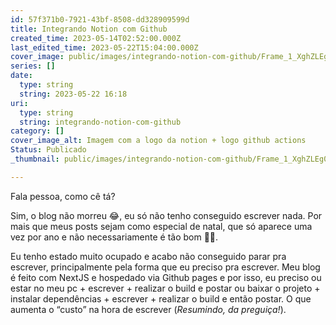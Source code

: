 ```yaml
---
id: 57f371b0-7921-43bf-8508-dd328909599d
title: Integrando Notion com Github
created_time: 2023-05-14T02:52:00.000Z
last_edited_time: 2023-05-22T15:04:00.000Z
cover_image: public/images/integrando-notion-com-github/Frame_1_XghZLEg0.png
series: []
date:
  type: string
  string: 2023-05-22 16:18
uri:
  type: string
  string: integrando-notion-com-github
category: []
cover_image_alt: Imagem com a logo da notion + logo github actions
Status: Publicado
_thumbnail: public/images/integrando-notion-com-github/Frame_1_XghZLEg0.png

---
```


Fala pessoa, como cê tá?

Sim, o blog não morreu 😂, eu só não tenho conseguido escrever nada. Por mais que meus posts sejam como especial de natal, que só aparece uma vez por ano e não necessariamente é tão bom 🤣🤣.

Eu tenho estado muito ocupado e acabo não conseguido parar pra escrever, principalmente pela forma que eu preciso pra escrever. Meu blog é feito com NextJS e hospedado via Github pages e por isso, eu preciso ou estar no meu pc + escrever + realizar o build e postar ou baixar o projeto + instalar dependências + escrever + realizar o build e então postar. O que aumenta o “custo” na hora de escrever (*Resumindo, da preguiça!*).

<!-- START_SUMMARY -→

Mas como o titulo do post da o spoiler, eu descobri uma forma de facilitar a minha criação de post utilizando o poder do Notion, sem tirar a liberdade que eu possuo em ter o meu blog feito por mim e hospedado no Github pages.

<!-- END_SUMMARY -→

Eu tenho trabalhado muito voltado ao DX ( e esse assunto já está na lista de posts pra escrever ) mas eu mesmo não faço isso pra mim ( o clássico “_em casa de ferreiro, o espeto é de pau_” ).

## Conhecendo as ferramentas

- [**Notion**](https://notion.so)

	Onde eu pretendo escrever e gerenciar os posts do meu blog.

	_Se você não conhece o_ [_Notion_](https://notion.so) _eu recomendo, é uma grande ferramenta que ajuda em vários pontos da minha vida._

- [**Github**](https://github.com) (Pages e Actions)

	Hoje eu já hospedo o meu blog via Github Pages, visto que o blog é estático e finalmente vou utilizar o Github Actions para fazer o build e o deploy do blog.

- [**Next JS**](https://nextjs.org/)

	Para gerar os estáticos eu fiz o meu blog inteiro utilizando o Next.

## Começando pelo o começo

Eu, a um tempo, estava incomodado de não ter criado uma pipeline pra fazer os testes e o build/deploy do meu blog, mas mais incomodado ainda em não estar postando com frequência, principalmente porque hoje para mim é cansativo escrever um post.

Hoje estou mais acostumado com o Gitlab CI, visto que na Globo usamos o Gitlab. Eu já conhecia o Github Actions, mas nunca havia mexido. Então acabava postergando o aprendizado e a utilização do Github actions. 

Em um dado momento, dado a praticidade de utilizar o Notion, eu acabei me perguntado se não era possível integrar ele com o meu Blog, para facilitar o gerenciamento dos posts e assim me incentivar a escrever mais ( ainda mais porque eu to cheio de ideias de post mas sem saco de passar pelo o processo de escrita que possuo hoje ).

Com isso, acabei encontrando uma action para o Github, que faz o a integração com o Notion, porém eu tive uma certa dificuldade para configurá-lo 😞, a documentação dele foi a melhor que eu achei dessas actions, porém já está meio desatualizada e não tem algumas infos importantes, que eu quebrei a cabeça para entender.

Chega de história, vamos para a ação!

## Notion

Para facilitar a visualização, vamos começar adaptando o Notion para esperar a integração com o Github, para isso vamos criar uma pagina de database e nela vai ficar listada todos os posts que serão publicados no blog. Então coloque as propriedade que você quiser, no meu caso ficou assim: 

![Print da tela do database do notion com as colunas: Title, created_at, Status, Category](https://s3.us-west-2.amazonaws.com/secure.notion-static.com/d439790a-fcdc-4311-b2d1-286646825697/Untitled.png?X-Amz-Algorithm=AWS4-HMAC-SHA256&X-Amz-Content-Sha256=UNSIGNED-PAYLOAD&X-Amz-Credential=AKIAT73L2G45EIPT3X45%2F20230522%2Fus-west-2%2Fs3%2Faws4_request&X-Amz-Date=20230522T161853Z&X-Amz-Expires=3600&X-Amz-Signature=c6bb46de4e96b39e01eb806c27782346b37152e5e314f3e626dc946288914bbd&X-Amz-SignedHeaders=host&x-id=GetObject)

_Os campos podem ser quais você quiser, porem é_ _**obrigatório**_ _possuir o campo “status” (ou outro que faça o mesmo trabalho, que você entenderá mais a frente)._ 

Com essa tabela criada, já possuímos uma estrutura onde podemos criar todos os nossos post e, de brinde, criar status onde você pode saber se já está postado, escrevendo ou é apenas uma ideia.

### Iniciando a integração

- Agora para preparar o terreno para integração vamos adicionar uma conexão, nas opções da tabela, vá até gerenciamento de conexão (Manage connections)

![](https://s3.us-west-2.amazonaws.com/secure.notion-static.com/9cae4ff0-b558-4151-9420-31e5b3ef8dba/Screenshot_2023-05-13_at_22.15.11.png?X-Amz-Algorithm=AWS4-HMAC-SHA256&X-Amz-Content-Sha256=UNSIGNED-PAYLOAD&X-Amz-Credential=AKIAT73L2G45EIPT3X45%2F20230522%2Fus-west-2%2Fs3%2Faws4_request&X-Amz-Date=20230522T161853Z&X-Amz-Expires=3600&X-Amz-Signature=da0fea41d29395f9e5d97ef4e1e04fd97a2e0d53ac4c98d6002810a828f16e46&X-Amz-SignedHeaders=host&x-id=GetObject)

- Na janela que abrir, procure no fim da tela o campo: _Developer or manager integrations_

![](https://s3.us-west-2.amazonaws.com/secure.notion-static.com/b7490e14-1225-450c-bec9-994eb3381989/Screenshot_2023-05-13_at_22.15.33.png?X-Amz-Algorithm=AWS4-HMAC-SHA256&X-Amz-Content-Sha256=UNSIGNED-PAYLOAD&X-Amz-Credential=AKIAT73L2G45EIPT3X45%2F20230522%2Fus-west-2%2Fs3%2Faws4_request&X-Amz-Date=20230522T161853Z&X-Amz-Expires=3600&X-Amz-Signature=574d18f9717325611f4e5ddae96beb0d6729e225f0e8b13148121915cc38ee7c&X-Amz-SignedHeaders=host&x-id=GetObject)

- Ele vai te redirecionar até a area de integrações de api do Notion

![](https://s3.us-west-2.amazonaws.com/secure.notion-static.com/f3b965f3-b88f-4e8d-98cc-42ca7418be0c/Screenshot_2023-05-13_at_22.15.56.png?X-Amz-Algorithm=AWS4-HMAC-SHA256&X-Amz-Content-Sha256=UNSIGNED-PAYLOAD&X-Amz-Credential=AKIAT73L2G45EIPT3X45%2F20230522%2Fus-west-2%2Fs3%2Faws4_request&X-Amz-Date=20230522T161853Z&X-Amz-Expires=3600&X-Amz-Signature=6096c4312aa82c96eb0f81c29cb21af625bfd7648c8be33c634ff9cae8637cb9&X-Amz-SignedHeaders=host&x-id=GetObject)

- Clique para adicionar uma nova integração ( New Integration ) e preencha o campo de Name com o nome que voce quiser dar, uma imagem para você saber o que você está associando e qual o workspace do notion essa api vai ser associada.

![](https://s3.us-west-2.amazonaws.com/secure.notion-static.com/755a0360-1355-49ab-a414-e5fb653b01b4/Screenshot_2023-05-13_at_22.17.13.png?X-Amz-Algorithm=AWS4-HMAC-SHA256&X-Amz-Content-Sha256=UNSIGNED-PAYLOAD&X-Amz-Credential=AKIAT73L2G45EIPT3X45%2F20230522%2Fus-west-2%2Fs3%2Faws4_request&X-Amz-Date=20230522T161853Z&X-Amz-Expires=3600&X-Amz-Signature=43e9291d8d047ba400ed83859724256f1fbb4ef4d94faa17a44586fb723694a7&X-Amz-SignedHeaders=host&x-id=GetObject)

Após criado ele irá gerar uma **secret key,** guarde ela que iremos utiliza-la mais a frente. (Você consegue acessar ela a hora que você quiser, não se preocupe).

- Depois disso, voltamos para a nossa tabela e acessamos a configuração dela, e no campo de conexão, a gente adiciona a  integração que acabamos de criar.

![](https://s3.us-west-2.amazonaws.com/secure.notion-static.com/8fea011f-4cf6-4d5d-a718-75598d883452/Screenshot_2023-05-13_at_22.18.47.png?X-Amz-Algorithm=AWS4-HMAC-SHA256&X-Amz-Content-Sha256=UNSIGNED-PAYLOAD&X-Amz-Credential=AKIAT73L2G45EIPT3X45%2F20230522%2Fus-west-2%2Fs3%2Faws4_request&X-Amz-Date=20230522T161853Z&X-Amz-Expires=3600&X-Amz-Signature=fd359d415ea7adfa2f36f2ce13ef86b5b749f40975fb00a7abb1879ae20e62e8&X-Amz-SignedHeaders=host&x-id=GetObject)

Pronto! A parte referente ao Notion foi finalizada 😄

## Github actions (Gh Actions)

Eu não vou mostrar uma config completa e/ou explicar como funciona o Github Actions, até porque eu ainda estou aprendendo/ me entendendo com ele. 

### Environments

Vamos criar logo as nossas variáveis de ambiente para ser utilizada na pipeline. 

-  Vá até as configurações do seu projeto e acesse o menu “**Environments**”, 

Nessa tela você terá duas formas de criar variáveis de ambiente, uma secreta e outra aberta.

-  Na parte de criação das variáveis secretas, nós vamos criar duas: **NOTION_ROOT_PAGE_ID** e **NOTION_TOKEN**,  onde os valores deles serão a url da database do notion e a **secret key** obtido na explicação do Notion, respectivamente.

![](https://s3.us-west-2.amazonaws.com/secure.notion-static.com/567d71da-3a4a-4b18-bd08-8c43347dca45/Untitled.png?X-Amz-Algorithm=AWS4-HMAC-SHA256&X-Amz-Content-Sha256=UNSIGNED-PAYLOAD&X-Amz-Credential=AKIAT73L2G45EIPT3X45%2F20230522%2Fus-west-2%2Fs3%2Faws4_request&X-Amz-Date=20230522T161853Z&X-Amz-Expires=3600&X-Amz-Signature=d8d235a754058221acfd4b65765ddd6a58d6abf2f981fe4a31a4f8bc0e575ce4&X-Amz-SignedHeaders=host&x-id=GetObject)

-  Na parte da criação das variáveis, eu preferi criar 3 variáveis, para me dar a liberdade de não ter que ficar mexendo no código toda hora que eu precisar alterar alguma info que a action usa para tratar os dados do notion. Essas variáveis são: **FILTER_PROP**, **FILTER_VALUES** e  **POST_URI**. Onde:

	- **FILTER_PROP** fica o nome do campo onde eu quero que o Github filtre para saber qual o post ele terá que publicar.

	- **FILTER_VALUES** fica o valor do campo que, quando um post tiver esse valor no campo de filtro, será o indicativo para o Github para saber que é o post ele terá que publicar.

	- **POST_URI** é o nome do campo onde ele vai usar o valor final (como o nome do post, por exemplo) para ajudar a montar o path de arquivos.

![](https://s3.us-west-2.amazonaws.com/secure.notion-static.com/a644c908-9438-4510-b947-d8981a2e5d03/Untitled.png?X-Amz-Algorithm=AWS4-HMAC-SHA256&X-Amz-Content-Sha256=UNSIGNED-PAYLOAD&X-Amz-Credential=AKIAT73L2G45EIPT3X45%2F20230522%2Fus-west-2%2Fs3%2Faws4_request&X-Amz-Date=20230522T161853Z&X-Amz-Expires=3600&X-Amz-Signature=62308798f067b730ef204be7ed17beba004664c3c73f92e6942e66e046337734&X-Amz-SignedHeaders=host&x-id=GetObject)

### Criando seu job / action:

Pesquisando, acabei caindo na action [Notion jam](https://github.com/victornpb/notion-jam), que pega os dados e gera um arquivo markdown. Também peguei outras actions, o [git auto commit action](https://github.com/stefanzweifel/git-auto-commit-action) e o [GitHub push action](https://github.com/ad-m/github-push-action) para poder fazer um commit e puxar o arquivo criado na branch que eu to usando.

Para facilitar a explicação, eu vou colar o meu arquivo de actions aqui 

```yaml
name: Sync Notion pages to posts

on:
  schedule:
    - cron: '0 13 * * *' # daily

  workflow_dispatch:

jobs:
  get_and_commit_notions_posts:
    runs-on: ubuntu-latest
    environment: github-pages
    steps:
      - uses: actions/checkout@v3

      - name: notion-jam
        uses: victornpb/notion-jam@v0.0.13
        with:
          NOTION_SECRET: ${{ secrets.NOTION_TOKEN}}
          NOTION_DATABASE: ${{ secrets.NOTION_ROOT_PAGE_ID }}
          FILTER_PROP: ${{ vars.FILTER_PROP }}
          FILTER_VALUES: ${{ vars.FILTER_VALUES }}
          ARTICLE_PATH: src/posts/${{ vars.POST_URI }}.md
          ASSETS_PATH: public/images/${{ vars.POST_URI }}/
          PARALLEL_PAGES: 25
          PARALLEL_DOWNLOADS_PER_PAGE: 3
          DOWNLOAD_IMAGE_TIMEOUT: 30

      - name: Save changes
        uses: stefanzweifel/git-auto-commit-action@v4
        with:
          commit_message: 'docs: add new post'
      - uses: ad-m/github-push-action@master
        with:
          github_token: ${{ secrets.GITHUB_TOKEN }}
          branch: ${{ github.ref }}
```

[Link para o action atualizado](https://github.com/paulopotter/paulopotter.github.io/blob/nextjs/.github/workflows/notion.yml)

## Bonus track

Para facilitar ainda mais a minha vida, eu consegui criar um template na hora de criar um post, dentro do notion, onde ele já preenche alguns campos para mim. Além de criar botões de criação rápida de post, onde ele já preenche alguns dados de acordo com o conteúdo do botão.

![](https://s3.us-west-2.amazonaws.com/secure.notion-static.com/d16fe037-70ef-46ed-b684-c8fc02d3e6df/Untitled.png?X-Amz-Algorithm=AWS4-HMAC-SHA256&X-Amz-Content-Sha256=UNSIGNED-PAYLOAD&X-Amz-Credential=AKIAT73L2G45EIPT3X45%2F20230522%2Fus-west-2%2Fs3%2Faws4_request&X-Amz-Date=20230522T161853Z&X-Amz-Expires=3600&X-Amz-Signature=0816e7f0654da263b50da8a797337f26e72043f7ecd0da2c80277221f8a185a3&X-Amz-SignedHeaders=host&x-id=GetObject)

## Thats all folks

Eu ainda estou descobrindo o que eu posso fazer no Notion e isso refletir no meu Blog, ainda não sei se todas as funcionalidades que eu tenho no blog eu consigo criar via o Notion. Talvez, posts mais complexos ainda precisem ser manuais.

Ainda tenho como meta, conseguir ver uma forma de publicar nas redes sociais automaticamente, talvez até via Github actions também, mais infelizmente não vai ser dessa vez.

É isso, espero que esse post te ajude em algo 😃.

E com muito orgulho, esse é o primeiro post que eu fiz a partir dessa integração! Espero que a partir de agora eu consiga manter o blog mais atualizado, graças a essa facilidade.

Valeu, Falow, até a próxima!

